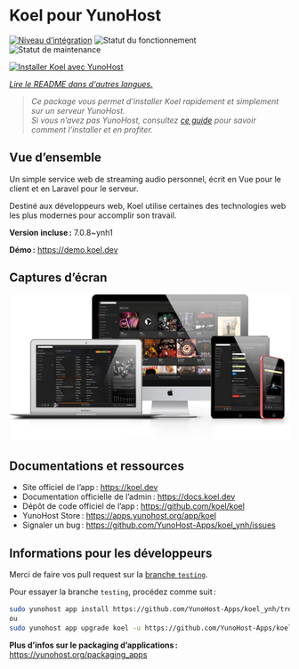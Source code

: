 <!--
Nota bene : ce README est automatiquement généré par <https://github.com/YunoHost/apps/tree/master/tools/readme_generator>
Il NE doit PAS être modifié à la main.
-->

# Koel pour YunoHost

[![Niveau d’intégration](https://dash.yunohost.org/integration/koel.svg)](https://ci-apps.yunohost.org/ci/apps/koel/) ![Statut du fonctionnement](https://ci-apps.yunohost.org/ci/badges/koel.status.svg) ![Statut de maintenance](https://ci-apps.yunohost.org/ci/badges/koel.maintain.svg)

[![Installer Koel avec YunoHost](https://install-app.yunohost.org/install-with-yunohost.svg)](https://install-app.yunohost.org/?app=koel)

*[Lire le README dans d'autres langues.](./ALL_README.md)*

> *Ce package vous permet d’installer Koel rapidement et simplement sur un serveur YunoHost.*  
> *Si vous n’avez pas YunoHost, consultez [ce guide](https://yunohost.org/install) pour savoir comment l’installer et en profiter.*

## Vue d’ensemble

Un simple service web de streaming audio personnel, écrit en Vue pour le client et en Laravel pour le serveur.

Destiné aux développeurs web, Koel utilise certaines des technologies web les plus modernes pour accomplir son travail.


**Version incluse :** 7.0.8~ynh1

**Démo :** <https://demo.koel.dev>

## Captures d’écran

![Capture d’écran de Koel](./doc/screenshots/showcase.png)

## Documentations et ressources

- Site officiel de l’app : <https://koel.dev>
- Documentation officielle de l’admin : <https://docs.koel.dev>
- Dépôt de code officiel de l’app : <https://github.com/koel/koel>
- YunoHost Store : <https://apps.yunohost.org/app/koel>
- Signaler un bug : <https://github.com/YunoHost-Apps/koel_ynh/issues>

## Informations pour les développeurs

Merci de faire vos pull request sur la [branche `testing`](https://github.com/YunoHost-Apps/koel_ynh/tree/testing).

Pour essayer la branche `testing`, procédez comme suit :

```bash
sudo yunohost app install https://github.com/YunoHost-Apps/koel_ynh/tree/testing --debug
ou
sudo yunohost app upgrade koel -u https://github.com/YunoHost-Apps/koel_ynh/tree/testing --debug
```

**Plus d’infos sur le packaging d’applications :** <https://yunohost.org/packaging_apps>
